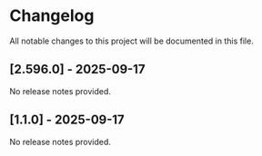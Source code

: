 # Changelog

All notable changes to this project will be documented in this file.

## [2.596.0] - 2025-09-17

No release notes provided.


## [1.1.0] - 2025-09-17

No release notes provided.

